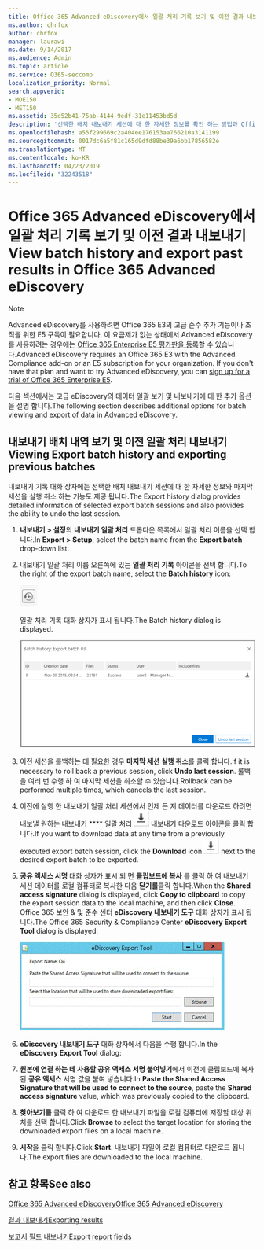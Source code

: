 ```yaml
---
title: Office 365 Advanced eDiscovery에서 일괄 처리 기록 보기 및 이전 결과 내보내기
ms.author: chrfox
author: chrfox
manager: laurawi
ms.date: 9/14/2017
ms.audience: Admin
ms.topic: article
ms.service: O365-seccomp
localization_priority: Normal
search.appverid:
- MOE150
- MET150
ms.assetid: 35d52b41-75ab-4144-9edf-31e11453bd5d
description: '선택한 배치 내보내기 세션에 대 한 자세한 정보를 확인 하는 방법과 Office 365 Advanced eDiscovery에서 마지막 내보내기 세션을 실행 취소 하는 방법에 대해 알아봅니다.  '
ms.openlocfilehash: a55f299669c2a404ee176153aa766210a3141199
ms.sourcegitcommit: 0017dc6a5f81c165d9dfd88be39a6bb17856582e
ms.translationtype: MT
ms.contentlocale: ko-KR
ms.lasthandoff: 04/23/2019
ms.locfileid: "32243518"
---
```

# <a name="view-batch-history-and-export-past-results-in-office-365-advanced-ediscovery"></a><span data-ttu-id="7c35f-103">Office 365 Advanced eDiscovery에서 일괄 처리 기록 보기 및 이전 결과 내보내기</span><span class="sxs-lookup"><span data-stu-id="7c35f-103">View batch history and export past results in Office 365 Advanced eDiscovery</span></span>

> [!NOTE]
> <span data-ttu-id="7c35f-p101">Advanced eDiscovery를 사용하려면 Office 365 E3의 고급 준수 추가 기능이나 조직을 위한 E5 구독이 필요합니다. 이 요금제가 없는 상태에서 Advanced eDiscovery를 사용하려는 경우에는 [Office 365 Enterprise E5 평가판을 등록](https://go.microsoft.com/fwlink/p/?LinkID=698279)할 수 있습니다.</span><span class="sxs-lookup"><span data-stu-id="7c35f-p101">Advanced eDiscovery requires an Office 365 E3 with the Advanced Compliance add-on or an E5 subscription for your organization. If you don't have that plan and want to try Advanced eDiscovery, you can [sign up for a trial of Office 365 Enterprise E5](https://go.microsoft.com/fwlink/p/?LinkID=698279).</span></span> 
  
<span data-ttu-id="7c35f-106">다음 섹션에서는 고급 eDiscovery의 데이터 일괄 보기 및 내보내기에 대 한 추가 옵션을 설명 합니다.</span><span class="sxs-lookup"><span data-stu-id="7c35f-106">The following section describes additional options for batch viewing and export of data in Advanced eDiscovery.</span></span> 
  
## <a name="viewing-export-batch-history-and-exporting-previous-batches"></a><span data-ttu-id="7c35f-107">내보내기 배치 내역 보기 및 이전 일괄 처리 내보내기</span><span class="sxs-lookup"><span data-stu-id="7c35f-107">Viewing Export batch history and exporting previous batches</span></span>

<span data-ttu-id="7c35f-108">내보내기 기록 대화 상자에는 선택한 배치 내보내기 세션에 대 한 자세한 정보와 마지막 세션을 실행 취소 하는 기능도 제공 됩니다.</span><span class="sxs-lookup"><span data-stu-id="7c35f-108">The Export history dialog provides detailed information of selected export batch sessions and also provides the ability to undo the last session.</span></span>
  
1. <span data-ttu-id="7c35f-109">**내보내기 \> 설정**의 **내보내기 일괄 처리** 드롭다운 목록에서 일괄 처리 이름을 선택 합니다.</span><span class="sxs-lookup"><span data-stu-id="7c35f-109">In **Export \> Setup**, select the batch name from the **Export batch** drop-down list.</span></span> 
    
2. <span data-ttu-id="7c35f-110">내보내기 일괄 처리 이름 오른쪽에 있는 **일괄 처리 기록** 아이콘을 선택 합니다.</span><span class="sxs-lookup"><span data-stu-id="7c35f-110">To the right of the export batch name, select the **Batch history** icon:</span></span> 
    
    ![내보내기 배치 내역 아이콘](media/a14f6ef9-0c3c-4851-b65d-9380f2d8a38a.gif)
  
    <span data-ttu-id="7c35f-112">일괄 처리 기록 대화 상자가 표시 됩니다.</span><span class="sxs-lookup"><span data-stu-id="7c35f-112">The Batch history dialog is displayed.</span></span>
    
    ![내보내기 배치 내역](media/04c5b75c-348c-491d-b4fe-716659333890.png)
  
3. <span data-ttu-id="7c35f-114">이전 세션을 롤백하는 데 필요한 경우 **마지막 세션 실행 취소**를 클릭 합니다.</span><span class="sxs-lookup"><span data-stu-id="7c35f-114">If it is necessary to roll back a previous session, click **Undo last session**.</span></span> <span data-ttu-id="7c35f-115">롤백을 여러 번 수행 하 여 마지막 세션을 취소할 수 있습니다.</span><span class="sxs-lookup"><span data-stu-id="7c35f-115">Rollback can be performed multiple times, which cancels the last session.</span></span>
    
4. <span data-ttu-id="7c35f-116">이전에 실행 한 내보내기 일괄 처리 세션에서 언제 든 지 데이터를 다운로드 하려면 내보낼 원하는 내보내기 \*\*\*\* 일괄 처리 ![옆에 있는 다운로드 아이콘](media/de69b920-a6ac-4ddb-b93e-e1cc5888e6c4.gif) 내보내기 다운로드 아이콘을 클릭 합니다.</span><span class="sxs-lookup"><span data-stu-id="7c35f-116">If you want to download data at any time from a previously executed export batch session, click the **Download** icon ![Export batch history download icon](media/de69b920-a6ac-4ddb-b93e-e1cc5888e6c4.gif) next to the desired export batch to be exported.</span></span> 
    
5. <span data-ttu-id="7c35f-117">**공유 액세스 서명** 대화 상자가 표시 되 면 **클립보드에 복사** 를 클릭 하 여 내보내기 세션 데이터를 로컬 컴퓨터로 복사한 다음 **닫기를**클릭 합니다.</span><span class="sxs-lookup"><span data-stu-id="7c35f-117">When the **Shared access signature** dialog is displayed, click **Copy to clipboard** to copy the export session data to the local machine, and then click **Close**.</span></span> <span data-ttu-id="7c35f-118">Office 365 보안 &amp; 및 준수 센터 **eDiscovery 내보내기 도구** 대화 상자가 표시 됩니다.</span><span class="sxs-lookup"><span data-stu-id="7c35f-118">The Office 365 Security &amp; Compliance Center **eDiscovery Export Tool** dialog is displayed.</span></span> 
    
    ![EDiscovery 대화 내보내기](media/01f79d2d-6da0-45e6-9c6f-ab12347572cb.gif)
  
6. <span data-ttu-id="7c35f-120">**eDiscovery 내보내기 도구** 대화 상자에서 다음을 수행 합니다.</span><span class="sxs-lookup"><span data-stu-id="7c35f-120">In the **eDiscovery Export Tool** dialog:</span></span> 
    
1. <span data-ttu-id="7c35f-121">**원본에 연결 하는 데 사용할 공유 액세스 서명 붙여넣기**에서 이전에 클립보드에 복사 된 **공유 액세스** 서명 값을 붙여 넣습니다.</span><span class="sxs-lookup"><span data-stu-id="7c35f-121">In **Paste the Shared Access Signature that will be used to connect to the source**, paste the **Shared access signature** value, which was previously copied to the clipboard.</span></span> 
    
2. <span data-ttu-id="7c35f-122">**찾아보기를** 클릭 하 여 다운로드 한 내보내기 파일을 로컬 컴퓨터에 저장할 대상 위치를 선택 합니다.</span><span class="sxs-lookup"><span data-stu-id="7c35f-122">Click **Browse** to select the target location for storing the downloaded export files on a local machine.</span></span> 
    
3. <span data-ttu-id="7c35f-123">**시작**을 클릭 합니다.</span><span class="sxs-lookup"><span data-stu-id="7c35f-123">Click **Start**.</span></span> <span data-ttu-id="7c35f-124">내보내기 파일이 로컬 컴퓨터로 다운로드 됩니다.</span><span class="sxs-lookup"><span data-stu-id="7c35f-124">The export files are downloaded to the local machine.</span></span> 
    
## <a name="see-also"></a><span data-ttu-id="7c35f-125">참고 항목</span><span class="sxs-lookup"><span data-stu-id="7c35f-125">See also</span></span>

[<span data-ttu-id="7c35f-126">Office 365 Advanced eDiscovery</span><span class="sxs-lookup"><span data-stu-id="7c35f-126">Office 365 Advanced eDiscovery</span></span>](office-365-advanced-ediscovery.md)
  
[<span data-ttu-id="7c35f-127">결과 내보내기</span><span class="sxs-lookup"><span data-stu-id="7c35f-127">Exporting results </span></span>](export-results-in-advanced-ediscovery.md)

[<span data-ttu-id="7c35f-128">보고서 필드 내보내기</span><span class="sxs-lookup"><span data-stu-id="7c35f-128">Export report fields</span></span>](export-report-fields-in-advanced-ediscovery.md)

